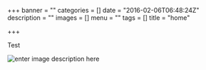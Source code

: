 +++
banner = ""
categories = []
date = "2016-02-06T06:48:24Z"
description = ""
images = []
menu = ""
tags = []
title = "home"

+++
Test


![enter image description here][1]
<!--more-->


  [1]: /images/NATURE-FakaravaCoconutTree_1680x1050.jpg

